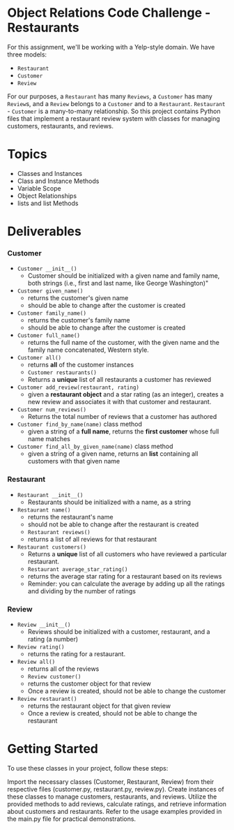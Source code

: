 # Object Relations Code Challenge - Restaurants
For this assignment, we'll be working with a Yelp-style domain.
We have three models:
- `Restaurant`
- `Customer`
- `Review`
 
For our purposes, a `Restaurant` has many `Reviews`, a `Customer` has many `Review`s, and a `Review` belongs to a `Customer` and to a `Restaurant`.
`Restaurant` - `Customer` is a many-to-many relationship.
So this project contains Python files that implement a restaurant review system with classes for managing customers, restaurants, and reviews.

# Topics
- Classes and Instances
- Class and Instance Methods
- Variable Scope
- Object Relationships
- lists and list Methods

# Deliverables

### Customer
- `Customer __init__()`
  - Customer should be initialized with a given name and family name, both strings (i.e., first and last name, like George Washington)"
- `Customer given_name()`
  - returns the customer's given name
  - should be able to change after the customer is created
- `Customer family_name()`
  - returns the customer's family name
  - should be able to change after the customer is created
- `Customer full_name()`
  - returns the full name of the customer, with the given name and the family name concatenated, Western style.
- `Customer all()`
  - returns **all** of the customer instances
  - `Customer restaurants()`
  - Returns a **unique** list of all restaurants a customer has reviewed
- `Customer add_review(restaurant, rating)`
  - given a **restaurant object** and a star rating (as an integer), creates a new review and associates it with that customer and restaurant.
- `Customer num_reviews()`
  - Returns the total number of reviews that a customer has authored
- `Customer find_by_name(name)` class method
  - given a string of a **full name**, returns the **first customer** whose full name matches
- `Customer find_all_by_given_name(name)` class method
  - given a string of a given name, returns an **list** containing all customers with that given name

### Restaurant
- `Restaurant __init__()`
  - Restaurants should be initialized with a name, as a string
- `Restaurant name()`
  - returns the restaurant's name
  - should not be able to change after the restaurant is created
  - `Restaurant reviews()`
  - returns a list of all reviews for that restaurant
- `Restaurant customers()`
  - Returns a **unique** list of all customers who have reviewed a particular restaurant.
  - `Restaurant average_star_rating()`
  - returns the average star rating for a restaurant based on its reviews
  - Reminder: you can calculate the average by adding up all the ratings and dividing by the number of ratings
 
### Review
- `Review __init__()`
  - Reviews should be initialized with a customer, restaurant, and a rating (a number)
- `Review rating()`
  - returns the rating for a restaurant.
- `Review all()`
  - returns all of the reviews
  - `Review customer()`
  - returns the customer object for that review
  - Once a review is created, should not be able to change the customer
- `Review restaurant()`
  - returns the restaurant object for that given review
  - Once a review is created, should not be able to change the restaurant
# Getting Started
To use these classes in your project, follow these steps:

Import the necessary classes (Customer, Restaurant, Review) from their respective files (customer.py, restaurant.py, review.py).
Create instances of these classes to manage customers, restaurants, and reviews.
Utilize the provided methods to add reviews, calculate ratings, and retrieve information about customers and restaurants.
Refer to the usage examples provided in the main.py file for practical demonstrations.